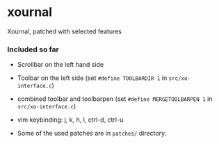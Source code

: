 # xournal
Xournal, patched with selected features

### Included so far
* Scrollbar on the left hand side
* Toolbar on the left side (set `#define TOOLBARDIR 1` in `src/xo-interface.c`) 
* combined toolbar and toolbarpen (set `#define MERGETOOLBARPEN 1` in `src/xo-interface.c`)
* vim keybinding: j, k, h, l, ctrl-d, ctrl-u

* Some of the used patches are in `patches/` directory.
